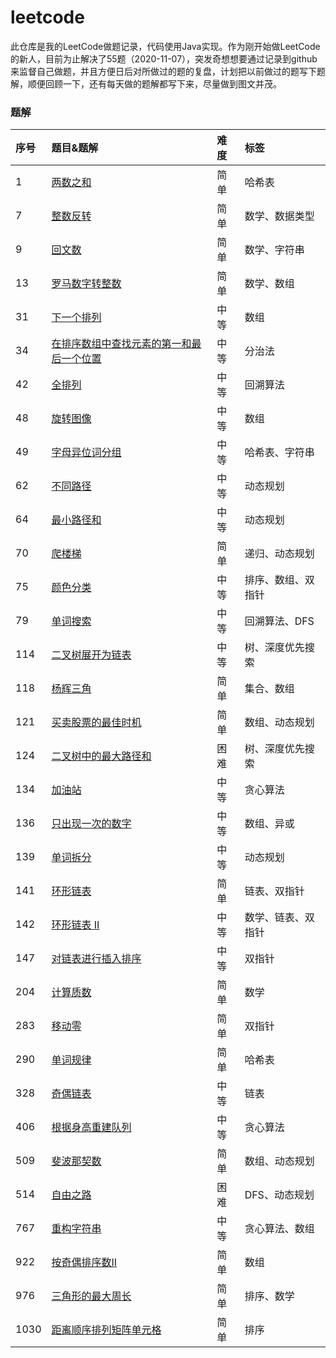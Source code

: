 # leetcode
此仓库是我的LeetCode做题记录，代码使用Java实现。作为刚开始做LeetCode的新人，目前为止解决了55题（2020-11-07），突发奇想想要通过记录到github来监督自己做题，并且方便日后对所做过的题的复盘，计划把以前做过的题写下题解，顺便回顾一下，还有每天做的题解都写下来，尽量做到图文并茂。



### 题解

| 序号 | 题目&题解                                                     |  难度  | 标签 |
| :----------------------- | :----------------------- | :----  | :---- |
| 1 | [两数之和](https://github.com/hinkleung/leetcode/blob/main/problems/1-两数之和/1-solution.md) |  简单  | 哈希表 |
| 7 | [整数反转](https://github.com/hinkleung/leetcode/blob/main/problems/7-整数反转/7-solution.md) | 简单 | 数学、数据类型 |
| 9 | [回文数](https://github.com/hinkleung/leetcode/blob/main/problems/9-回文数/9-solution.md) | 简单 | 数学、字符串 |
| 13 | [罗马数字转整数](https://github.com/hinkleung/leetcode/blob/main/problems/13-罗马数字转整数/13-solution.md) | 简单 | 数学、数组 |
| 31 | [下一个排列](https://github.com/hinkleung/leetcode/blob/main/problems/31-下一个排列/31-solution.md) |  中等  | 数组 |
| 34 | [在排序数组中查找元素的第一和最后一个位置](https://github.com/hinkleung/leetcode/blob/main/problems/34-在排序数组中查找元素的第一和最后一个位置/34-solution.md) | 中等 | 分治法 |
| 42 | [全排列](https://github.com/hinkleung/leetcode/blob/main/problems/46-全排列/46-solution.md) |  中等  | 回溯算法 |
| 48 | [旋转图像](https://github.com/hinkleung/leetcode/blob/main/problems/48-旋转图像/48-solution.md) | 中等 | 数组 |
| 49 | [字母异位词分组](https://github.com/hinkleung/leetcode/blob/main/problems/49-字母异位词分组/49-solution.md) | 中等 | 哈希表、字符串 |
| 62 | [不同路径](https://github.com/hinkleung/leetcode/blob/main/problems/62-不同路径/62-solution.md) | 中等 | 动态规划 |
| 64 | [最小路径和](https://github.com/hinkleung/leetcode/blob/main/problems/64-最小路径和/64-solution.md) | 中等 | 动态规划 |
| 70 | [爬楼梯](https://github.com/hinkleung/leetcode/blob/main/problems/70-爬楼梯/70-solution.md) | 简单 | 递归、动态规划 |
| 75 | [颜色分类](https://github.com/hinkleung/leetcode/blob/main/problems/75-颜色分类/75-solution.md) | 中等 | 排序、数组、双指针 |
| 79 | [单词搜索](https://github.com/hinkleung/leetcode/blob/main/problems/79-单词搜索/79-solution.md) |  中等  | 回溯算法、DFS |
| 114 | [二叉树展开为链表](https://github.com/hinkleung/leetcode/blob/main/problems/114-二叉树展开为链表/114-solution.md) | 中等 | 树、深度优先搜索 |
| 118 | [杨辉三角](https://github.com/hinkleung/leetcode/blob/main/problems/118-杨辉三角/118-solution.md) | 简单 | 集合、数组 |
| 121 | [买卖股票的最佳时机](https://github.com/hinkleung/leetcode/blob/main/problems/121-买卖股票的最佳时机/121-solution.md) | 简单 | 数组、动态规划 |
| 124 | [二叉树中的最大路径和](https://github.com/hinkleung/leetcode/blob/main/problems/124-二叉树中的最大路径和/124-solution.md) | 困难 | 树、深度优先搜索 |
| 134 | [加油站](https://github.com/hinkleung/leetcode/blob/main/problems/134-加油站/134-solution.md) | 中等 | 贪心算法 |
| 136 | [只出现一次的数字](https://github.com/hinkleung/leetcode/blob/main/problems/136-只出现一次的数字/136-solution.md) |  中等  | 数组、异或 |
| 139 | [单词拆分](https://github.com/hinkleung/leetcode/blob/main/problems/139-单词拆分/139-solution.md) | 中等 | 动态规划 |
| 141 | [环形链表](https://github.com/hinkleung/leetcode/blob/main/problems/141-环形链表/141-solution.md) | 简单 | 链表、双指针 |
| 142 | [环形链表 II](https://github.com/hinkleung/leetcode/blob/main/problems/142-环形链表%20II/142-solution.md) | 中等 | 数学、链表、双指针 |
| 147 | [对链表进行插入排序](https://github.com/hinkleung/leetcode/blob/main/problems/147-对链表进行插入排序/147-solution.md) | 中等 | 双指针 |
| 204 | [计算质数](https://github.com/hinkleung/leetcode/blob/main/problems/204-计算质数/204-solution.md) | 简单 | 数学 |
| 283 | [移动零](https://github.com/hinkleung/leetcode/blob/main/problems/283-移动零/283-solution.md) | 简单 | 双指针 |
| 290 | [单词规律](https://github.com/hinkleung/leetcode/blob/main/problems/290-单词规律/290-solution.md) | 简单 | 哈希表 |
| 328 | [奇偶链表](https://github.com/hinkleung/leetcode/blob/main/problems/328-奇偶链表/328-solution.md) | 中等 | 链表 |
| 406 | [根据身高重建队列](https://github.com/hinkleung/leetcode/blob/main/problems/406-根据身高重建队列/406-solution.md) | 中等 | 贪心算法 |
| 509 | [斐波那契数](https://github.com/hinkleung/leetcode/blob/main/problems/509-斐波那契数/509-solution.md) | 简单 | 数组、动态规划 |
| 514 | [自由之路](https://github.com/hinkleung/leetcode/blob/main/problems/514-自由之路/514-solution.md) |  困难  | DFS、动态规划 |
| 767 | [重构字符串](https://github.com/hinkleung/leetcode/blob/main/problems/767-重构字符串/767-solution.md) | 中等 | 贪心算法、数组 |
| 922 | [按奇偶排序数II](https://github.com/hinkleung/leetcode/blob/main/problems/922-按奇偶排序数II/922-solution.md) | 简单 | 数组 |
| 976 | [三角形的最大周长](https://github.com/hinkleung/leetcode/blob/main/problems/976-三角形的最大周长/976-solution.md) | 简单 | 排序、数学 |
| 1030 | [距离顺序排列矩阵单元格](https://github.com/hinkleung/leetcode/blob/main/problems/1030-距离顺序排列矩阵单元格/1030-solution.md) | 简单 | 排序 |

